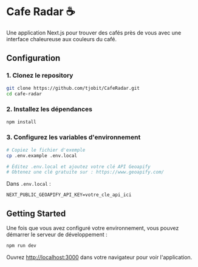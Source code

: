 # Cafe Radar ☕

Une application Next.js pour trouver des cafés près de vous avec une interface chaleureuse aux couleurs du café.

## Configuration

### 1. Clonez le repository

```bash
git clone https://github.com/tjobit/CafeRadar.git
cd cafe-radar
```

### 2. Installez les dépendances

```bash
npm install
```

### 3. Configurez les variables d'environnement

```bash
# Copiez le fichier d'exemple
cp .env.example .env.local

# Éditez .env.local et ajoutez votre clé API Geoapify
# Obtenez une clé gratuite sur : https://www.geoapify.com/
```

Dans `.env.local` :

```
NEXT_PUBLIC_GEOAPIFY_API_KEY=votre_cle_api_ici
```

## Getting Started

Une fois que vous avez configuré votre environnement, vous pouvez démarrer le serveur de développement :

```bash
npm run dev
```

Ouvrez [http://localhost:3000](http://localhost:3000) dans votre navigateur pour voir l'application.
